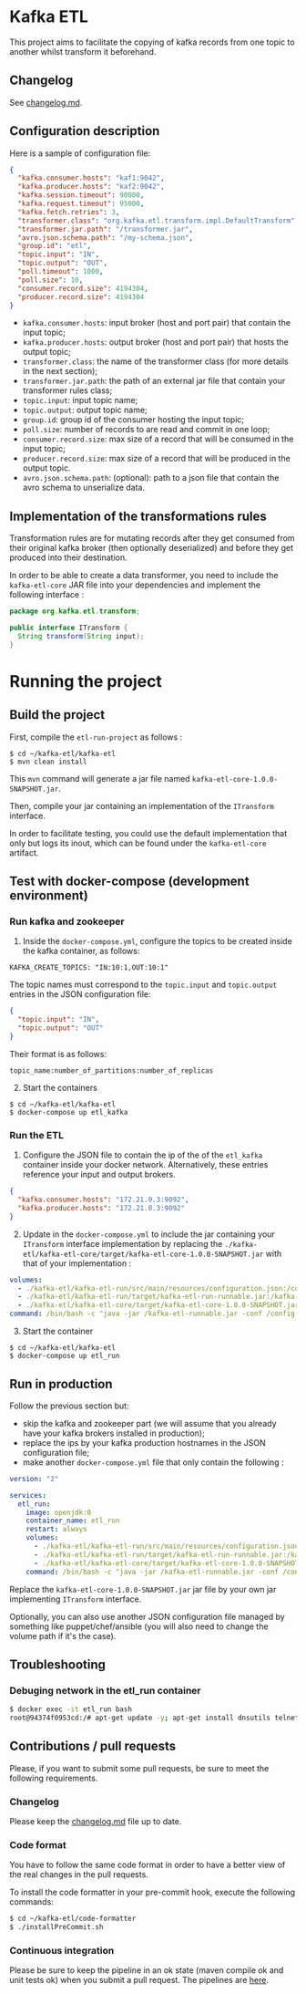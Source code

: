 # Kafka ETL

This project aims to facilitate the copying of kafka records from one topic to another whilst transform it beforehand.

## Changelog

See [changelog.md](changelog.md).

## Configuration description

Here is a sample of configuration file:

```json
{
  "kafka.consumer.hosts": "kaf1:9042",
  "kafka.producer.hosts": "kaf2:9042",
  "kafka.session.timeout": 90000,
  "kafka.request.timeout": 95000,
  "kafka.fetch.retries": 3,
  "transformer.class": "org.kafka.etl.transform.impl.DefaultTransform",
  "transformer.jar.path": "/transformer.jar",
  "avro.json.schema.path": "/my-schema.json",
  "group.id": "etl",
  "topic.input": "IN",
  "topic.output": "OUT",
  "poll.timeout": 1000,
  "poll.size": 10,
  "consumer.record.size": 4194304,
  "producer.record.size": 4194304
}
```

* `kafka.consumer.hosts`: input broker (host and port pair) that contain the input topic;
* `kafka.producer.hosts`: output broker (host and port pair) that hosts the output topic;
* `transformer.class`: the name of the transformer class (for more details in the next section);
* `transformer.jar.path`: the path of an external jar file that contain your transformer rules class;
* `topic.input`: input topic name;
* `topic.output`: output topic name;
* `group.id`: group id of the consumer hosting the input topic;
* `poll.size`: number of records to are read and commit in one loop;
* `consumer.record.size`: max size of a record that will be consumed in the input topic;
* `producer.record.size`: max size of a record that will be produced in the output topic.
* `avro.json.schema.path`: (optional): path to a json file that contain the avro schema to unserialize data.

## Implementation of the transformations rules

Transformation rules are for mutating records after they get consumed from their original kafka broker (then optionally deserialized) and before they get produced into their destination.

In order to be able to create a data transformer, you need to include the `kafka-etl-core` JAR file into your dependencies and implement the following interface :

```java
package org.kafka.etl.transform;

public interface ITransform {
  String transform(String input);
}
```

# Running the project

## Build the project

First, compile the `etl-run-project` as follows :

```shell
$ cd ~/kafka-etl/kafka-etl
$ mvn clean install
```

This `mvn` command will generate a jar file named `kafka-etl-core-1.0.0-SNAPSHOT.jar`.

Then, compile your jar containing an implementation of the `ITransform` interface. 

In order to facilitate testing, you could use the default implementation that only but logs its inout, which can be found under the `kafka-etl-core` artifact.

## Test with docker-compose (development environment)

### Run kafka and zookeeper

1. Inside the `docker-compose.yml`, configure the topics to be created inside the kafka container, as follows:

```
KAFKA_CREATE_TOPICS: "IN:10:1,OUT:10:1"
```

The topic names must correspond to the `topic.input` and `topic.output` entries in the JSON configuration file:

```json
{
  "topic.input": "IN",
  "topic.output": "OUT"
}
```

Their format is as follows:

```
topic_name:number_of_partitions:number_of_replicas
```

2. Start the containers

```shell
$ cd ~/kafka-etl/kafka-etl
$ docker-compose up etl_kafka
```

### Run the ETL

1. Configure the JSON file to contain the ip of the of the `etl_kafka` container inside your docker network. Alternatively, these entries reference your input and output brokers.

```json
{
  "kafka.consumer.hosts": "172.21.0.3:9092",
  "kafka.producer.hosts": "172.21.0.3:9092"
}
```

2. Update in the `docker-compose.yml` to include the jar containing your `ITransform` interface implementation by replacing the `./kafka-etl/kafka-etl-core/target/kafka-etl-core-1.0.0-SNAPSHOT.jar` with that of your implementation :

```yaml
volumes:
  - ./kafka-etl/kafka-etl-run/src/main/resources/configuration.json:/config.json:z
  - ./kafka-etl/kafka-etl-run/target/kafka-etl-run-runnable.jar:/kafka-etl-runnable.jar:z
  - ./kafka-etl/kafka-etl-core/target/kafka-etl-core-1.0.0-SNAPSHOT.jar:/transformer.jar:z
command: /bin/bash -c "java -jar /kafka-etl-runnable.jar -conf /config.json && while true; do echo \"debug with 'docker exec -it etl_run bash'\"; sleep 20; done"
```

3. Start the container

```shell
$ cd ~/kafka-etl/kafka-etl
$ docker-compose up etl_run
```

## Run in production

Follow the previous section but:
- skip the kafka and zookeeper part (we will assume that you already have your kafka brokers installed in production);
- replace the ips by your kafka production hostnames in the JSON configuration file;
- make another `docker-compose.yml` file that only contain the following :

```yaml
version: "2"

services:
  etl_run:
    image: openjdk:8
    container_name: etl_run
    restart: always
    volumes:
      - ./kafka-etl/kafka-etl-run/src/main/resources/configuration.json:/config.json:z
      - ./kafka-etl/kafka-etl-run/target/kafka-etl-run-runnable.jar:/kafka-etl-runnable.jar:z
      - ./kafka-etl/kafka-etl-core/target/kafka-etl-core-1.0.0-SNAPSHOT.jar:/transformer.jar:z
    command: /bin/bash -c "java -jar /kafka-etl-runnable.jar -conf /config.json && while true; do echo \"debug with 'docker exec -it etl_run bash'\"; sleep 20; done"
```

Replace the `kafka-etl-core-1.0.0-SNAPSHOT.jar` jar file by your own jar implementing `ITransform` interface.

Optionally, you can also use another JSON configuration file managed by something like puppet/chef/ansible (you will also need to change the volume path if it's the case).

## Troubleshooting

### Debuging network in the etl_run container

```bash
$ docker exec -it etl_run bash
root@94374f0953cd:/# apt-get update -y; apt-get install dnsutils telnet net-tools vim nmap -y
```

## Contributions / pull requests

Please, if you want to submit some pull requests, be sure to meet the following requirements.

### Changelog

Please keep the [changelog.md](changelog.md) file up to date.

### Code format

You have to follow the same code format in order to have a better view of the real changes in the pull requests.

To install the code formatter in your pre-commit hook, execute the following commands:

```bash
$ cd ~/kafka-etl/code-formatter
$ ./installPreCommit.sh
```

### Continuous integration

Please be sure to keep the pipeline in an ok state (maven compile ok and unit tests ok) when you submit a pull request.
The pipelines are [here](https://github.com/docapostiotalliance/kafka-etl/actions).

